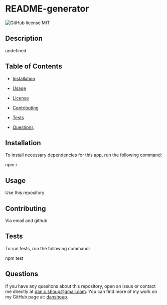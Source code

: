 # README-generator
![GitHub license](https://img.shields.io/badge/license-MIT-blue.svg) MIT

## Description

undefined

## Table of Contents

* [Installation](#installation)

* [Usage](#usage)

* [License](#license)

* [Contributing](#contributing)

* [Tests](#tests)

* [Questions](#questions)

## Installation

To install necessary dependencies for this app, run the following command:

npm i

## Usage

Use this repository

## Contributing

Via email and github

## Tests

To run tests, run the following command: 

npm test

## Questions

If you have any quesitons about this repository, open an issue or contact me directly at [dan.c.shoup@gmail.com](mailto:dan.c.shoup@gmail.com). You can find more of my work on my GitHub page at: [danshoup](https://github.com/danshoup).